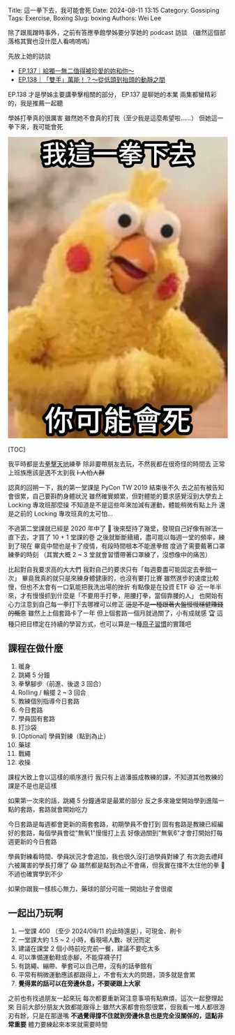 Title: 這一拳下去，我可能會死
Date: 2024-08-11 13:15
Category: Gossiping
Tags: Exercise, Boxing
Slug: boxing
Authors: Wei Lee

除了跟風蹭時事外，之前有答應拳館學姊要分享她的 podcast 訪談
（雖然這個部落格其實也沒什麼人看嗚嗚嗚）

<!--more-->

先放上她的訪談

* [EP.137｜給獨一無二值得被珍愛的妳和你～](https://player.soundon.fm/p/975ba717-a5a5-4acb-b94c-9fb0ca01ea68/episodes/d7d3522b-e0b9-420d-b0e3-01d30cc2f6e1)
* [EP.138｜「雙手」萬能！？～從低頭到抬頭的動靜之間](https://player.soundon.fm/p/975ba717-a5a5-4acb-b94c-9fb0ca01ea68/episodes/f17121e3-33b4-43db-860a-d1d65200edc7)

EP.138 才是學姊主要講拳擊相關的部分， EP.137 是聊她的本業
兩集都蠻精彩的，我是推薦一起聽

學姊打拳真的很厲害
雖然她不會真的打我（至少我是這麼希望啦......）
但她這一拳下來，我可能會死

![punch.jpg](/images/posts-image/2024-boxing/punch.jpg)

[TOC]

我平時都是去[拳擊天地](https://maps.app.goo.gl/YTkkBRtJhgcKNZBZA)練拳
除非要帶朋友去玩，不然我都在很奇怪的時間去
正常上班族應該是遇不太到我
~~I 人怕人群~~

認真的回朔一下，我的第一堂課是 PyCon TW 2019 結束後不久
去之前有被告知會很累，自己要斟酌身體狀況
雖然確實頗累，但對體能的要求感覺沒到大學去上 Locking 專攻班那麼操
不知道是不是這些年來加減有運動，體能稍微有點上升
還是之前的 Locking 專攻班真的太可怕...

不過第二堂課就已經是 2020 年中了 👀
後來堅持了幾堂，發現自己好像有辦法一直下去，才買了 10 + 1 堂課的卷
之後就斷斷續續，盡可能以每週一堂的頻率，練到了現在
畢竟中間也是卡了疫情，有段時間根本不能進拳館
度過了需要戴著口罩練拳的時刻
（其實大概 2 ~ 3 堂就會習慣帶著口罩練了，沒想像中的痛苦）

比起對自我要求高的大大們
我對自己的要求只有「每週要盡可能固定去拳館一次」
畢竟我真的就只是來練身體健康的，也沒有要打比賽
雖然進步的速度比較慢，但也不太會有一口氣能把我洗出場的挫折
有點像是在投資 ETF 😆
近一年半來，才有慢慢抓到什麼是「不要用手打拳，用腰打拳，當個靠腰的人」
也開始有心力注意到自己每一拳打下去哪裡可以修正
~~這是不是一種跟著大盤慢慢穩健賺錢的概念~~
雖然上上個套路卡了一年
但上個套路一個月就過關了，小有成就感 🏆
這種只把目標定在持續的學習方式，也可以算是一種[原子習慣]({filename}/posts/book/2020/1-atomic-habit.md)的實踐吧

## 課程在做什麼
1. 暖身
2. 跳繩 5 分鐘
3. 拳擊腳步（前進、後退 3 回合）
4. Rolling / 輪擺 2 ~ 3 回合
5. 教練個別指導今日套路
6. 今日套路
7. 學員固有套路
8. 打沙袋
9. [Optional] 學員對練（點到為止）
10. 藥球
11. 戰繩
12. 收操

課程大致上會以這樣的順序進行
我只有上過潘振成教練的課，不知道其他教練的課是不是也是這樣

如果第一次來的話，跳繩 5 分鐘通常是最累的部分
反之多來幾堂開始學到進階一點的套路，套路就會開始吃力

今日套路是每週都會更新的兩套套路，初期學員不會打到
固有套路是教練已經編好的套路，每個學員會從"無氧1"慢慢打上去
好像過關到"無氧6"才會打開始打每週更新的今日套路

學員對練看時間、學員狀況才會追加，我也很久沒打過學員對練了
有次跑去禮拜六被厲害的學長打爆了 😱
雖然都是點到為止不會痛，但我實在擋不太住他的拳 🥲
不過也確實學到不少

如果你跟我一樣核心無力，藥球的部分可能一開始肚子會很痠

## 一起出乃玩啊
1. 一堂課 400 （至少 2024/08/11 的此時還是），可現金、刷卡
2. 一堂課大約 1.5 ~ 2 小時，看現場人數、狀況而定
3. 建議在課堂 2 個小時前吃完前一餐，建議不要吃太多
4. 可以準備運動鞋或赤腳，不能穿襪子打
5. 有跳繩、繃帶、拳套可以自己帶，沒有的話拳館有
6. 平常有稍微運動應該都跟得上，不會有太大的問題，頂多就是會累
7. **覺得累的話可以在旁邊休息，不要硬跟上大家**

之前也有找過朋友一起來玩
每次都要重新寫注意事項有點麻煩，這次一起整理起來
目前大部分朋友大致都能跟得上
雖然大家都會抱怨很累，但我看一堆人都很游刃有餘，只是在那邊嘴
**不過覺得撐不住就到旁邊休息也是完全沒關係的，這點非常重要**
體力要練起來本來就需要時間
